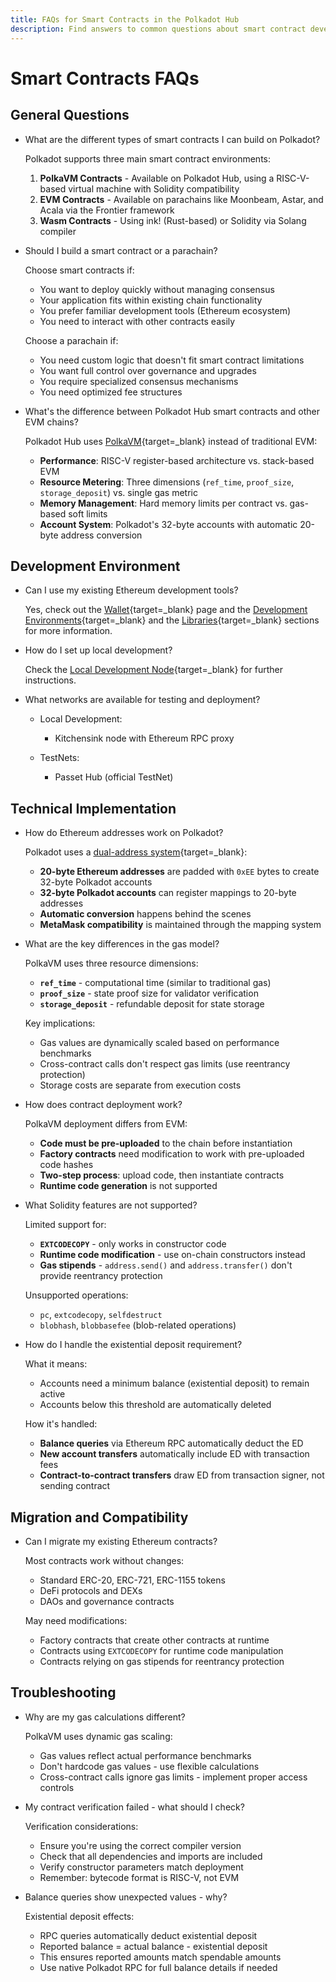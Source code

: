 ```yaml
---
title: FAQs for Smart Contracts in the Polkadot Hub
description: Find answers to common questions about smart contract development, deployment, and compatibility in the Polkadot Hub ecosystem.
---
```


# Smart Contracts FAQs

## General Questions

- What are the different types of smart contracts I can build on Polkadot?

    Polkadot supports three main smart contract environments:

    1. **PolkaVM Contracts** - Available on Polkadot Hub, using a RISC-V-based virtual machine with Solidity compatibility
    2. **EVM Contracts** - Available on parachains like Moonbeam, Astar, and Acala via the Frontier framework
    3. **Wasm Contracts** - Using ink! (Rust-based) or Solidity via Solang compiler

- Should I build a smart contract or a parachain?

    Choose smart contracts if:

    - You want to deploy quickly without managing consensus
    - Your application fits within existing chain functionality
    - You prefer familiar development tools (Ethereum ecosystem)
    - You need to interact with other contracts easily

    Choose a parachain if:

    - You need custom logic that doesn't fit smart contract limitations
    - You want full control over governance and upgrades
    - You require specialized consensus mechanisms
    - You need optimized fee structures

- What's the difference between Polkadot Hub smart contracts and other EVM chains?

    Polkadot Hub uses [PolkaVM](/polkadot-protocol/smart-contract-basics/polkavm-design){target=\_blank} instead of traditional EVM:

    - **Performance**: RISC-V register-based architecture vs. stack-based EVM
    - **Resource Metering**: Three dimensions (`ref_time`, `proof_size`, `storage_deposit`) vs. single gas metric
    - **Memory Management**: Hard memory limits per contract vs. gas-based soft limits
    - **Account System**: Polkadot's 32-byte accounts with automatic 20-byte address conversion

## Development Environment

- Can I use my existing Ethereum development tools?

    Yes, check out the [Wallet](/develop/smart-contracts/wallets){target=\_blank} page and the [Development Environments](/develop/smart-contracts/dev-environments/){target=\_blank} and the [Libraries](/develop/smart-contracts/libraries/){target=\_blank} sections for more information.

- How do I set up local development?

    Check the [Local Development Node](/develop/smart-contracts/local-development-node){target=\_blank} for further instructions.

- What networks are available for testing and deployment?

    - Local Development:
    
        - Kitchensink node with Ethereum RPC proxy

    - TestNets:

        - Passet Hub (official TestNet)


## Technical Implementation

- How do Ethereum addresses work on Polkadot?

    Polkadot uses a [dual-address system](/polkadot-protocol/smart-contract-basics/evm-vs-polkavm#account-management-comparison){target=\_blank}:

    - **20-byte Ethereum addresses** are padded with `0xEE` bytes to create 32-byte Polkadot accounts
    - **32-byte Polkadot accounts** can register mappings to 20-byte addresses
    - **Automatic conversion** happens behind the scenes
    - **MetaMask compatibility** is maintained through the mapping system

- What are the key differences in the gas model?

    PolkaVM uses three resource dimensions:

    - **`ref_time`** - computational time (similar to traditional gas)
    - **`proof_size`** - state proof size for validator verification  
    - **`storage_deposit`** - refundable deposit for state storage

    Key implications:

    - Gas values are dynamically scaled based on performance benchmarks
    - Cross-contract calls don't respect gas limits (use reentrancy protection)
    - Storage costs are separate from execution costs

- How does contract deployment work?

    PolkaVM deployment differs from EVM:

    - **Code must be pre-uploaded** to the chain before instantiation
    - **Factory contracts** need modification to work with pre-uploaded code hashes
    - **Two-step process**: upload code, then instantiate contracts
    - **Runtime code generation** is not supported

- What Solidity features are not supported?

    Limited support for:
    
    - **`EXTCODECOPY`** - only works in constructor code
    - **Runtime code modification** - use on-chain constructors instead
    - **Gas stipends** - `address.send()` and `address.transfer()` don't provide reentrancy protection

    Unsupported operations:

    - `pc`, `extcodecopy`, `selfdestruct`
    - `blobhash`, `blobbasefee` (blob-related operations)

- How do I handle the existential deposit requirement?

    What it means:

    - Accounts need a minimum balance (existential deposit) to remain active
    - Accounts below this threshold are automatically deleted

    How it's handled:

    - **Balance queries** via Ethereum RPC automatically deduct the ED
    - **New account transfers** automatically include ED with transaction fees
    - **Contract-to-contract transfers** draw ED from transaction signer, not sending contract

## Migration and Compatibility

- Can I migrate my existing Ethereum contracts?

    Most contracts work without changes:

    - Standard ERC-20, ERC-721, ERC-1155 tokens
    - DeFi protocols and DEXs
    - DAOs and governance contracts

    May need modifications:

    - Factory contracts that create other contracts at runtime
    - Contracts using `EXTCODECOPY` for runtime code manipulation
    - Contracts relying on gas stipends for reentrancy protection

## Troubleshooting

- Why are my gas calculations different?

    PolkaVM uses dynamic gas scaling:

    - Gas values reflect actual performance benchmarks
    - Don't hardcode gas values - use flexible calculations
    - Cross-contract calls ignore gas limits - implement proper access controls

- My contract verification failed - what should I check?

    Verification considerations:

    - Ensure you're using the correct compiler version
    - Check that all dependencies and imports are included
    - Verify constructor parameters match deployment
    - Remember: bytecode format is RISC-V, not EVM

- Balance queries show unexpected values - why?

    Existential deposit effects:

    - RPC queries automatically deduct existential deposit
    - Reported balance = actual balance - existential deposit  
    - This ensures reported amounts match spendable amounts
    - Use native Polkadot RPC for full balance details if needed
